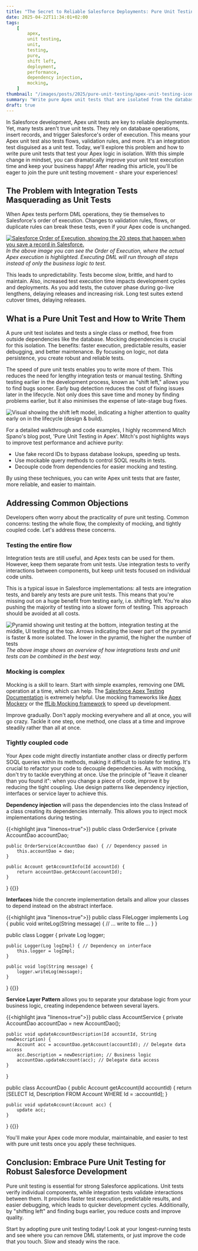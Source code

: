 ```yaml
---
title: "The Secret to Reliable Salesforce Deployments: Pure Unit Testing"
date: 2025-04-22T11:34:01+02:00
tags:
    [
        apex,
        unit testing,
        unit,
        testing,
        pure,
        shift left,
        deployment,
        performance,
        dependency injection,
        mocking,
    ]
thumbnail: "/images/posts/2025/pure-unit-testing/apex-unit-testing-icon.webp"
summary: "Write pure Apex unit tests that are isolated from the database and external dependencies. You will achieve faster deployments, more reliable code, and easier maintenance in Salesforce development."
draft: true
---
```


In Salesforce development, Apex unit tests are key to reliable deployments. Yet, many tests aren't true unit tests. They rely on database operations, insert records, and trigger Salesforce's order of execution.
This means your Apex unit test also tests flows, validation rules, and more. It's an integration test disguised as a unit test. Today, we'll explore this problem and how to write pure unit tests that test your Apex logic in isolation.
With this simple change in mindset, you can dramatically improve your unit test execution time and keep your business happy! After reading this article, you'll be eager to join the pure unit testing movement - share your experiences!

## The Problem with Integration Tests Masquerading as Unit Tests

When Apex tests perform DML operations, they tie themselves to Salesforce's order of execution. Changes to validation rules, flows, or duplicate rules can break these tests, even if your Apex code is unchanged.

[![Salesforce Order of Execution, showing the 20 steps that happen when you save a record in Salesforce.](/images/posts/2025/pure-unit-testing/order-of-execution.png)](https://architect.salesforce.com/view/MCOOL7W3TDDVFZZGSTXP7SLSI6NI)
_In the above image you can see the Order of Execution, where the actual Apex execution is highlighted. Executing DML will run through all steps instead of only the business logic to test._

This leads to unpredictability. Tests become slow, brittle, and hard to maintain. Also, increased test execution time impacts development cycles and deployments. As you add tests, the cutover phase during go-live lengthens, delaying releases and increasing risk. Long test suites extend cutover times, delaying releases.

## What is a Pure Unit Test and How to Write Them

A pure unit test isolates and tests a single class or method, free from outside dependencies like the database. Mocking dependencies is crucial for this isolation. The benefits: faster execution, predictable results, easier debugging, and better maintenance. By focusing on logic, not data persistence, you create robust and reliable tests.

The speed of pure unit tests enables you to write more of them. This reduces the need for lengthy integration tests or manual testing. Shifting testing earlier in the development process, known as "shift left," allows you to find bugs sooner. Early bug detection reduces the cost of fixing issues later in the lifecycle. Not only does this save time and money by finding problems earlier, but it also minimises the expense of late-stage bug fixes.

![Visual showing the shift left model, indicating a higher attention to quality early on in the lifecycle (design & build).](/images/posts/2025/pure-unit-testing/shift-left-model.png)

For a detailed walkthrough and code examples, I highly recommend Mitch Spano's blog post, 'Pure Unit Testing in Apex'.
Mitch's post highlights ways to improve test performance and achieve purity:

-   Use fake record IDs to bypass database lookups, speeding up tests.
-   Use mockable query methods to control SOQL results in tests.
-   Decouple code from dependencies for easier mocking and testing.

By using these techniques, you can write Apex unit tests that are faster, more reliable, and easier to maintain.

## Addressing Common Objections

Developers often worry about the practicality of pure unit testing. Common concerns: testing the whole flow, the complexity of mocking, and tightly coupled code. Let's address these concerns.

### Testing the entire flow

Integration tests are still useful, and Apex tests can be used for them. However, keep them separate from unit tests. Use integration tests to verify interactions between components, but keep unit tests focused on individual code units.

This is a typical issue in Salesforce implementations: all tests are integration tests, and barely any tests are pure unit tests. This means that you're missing out on a huge benefit from testing early, i.e. shifting left. You're also pushing the majority of testing into a slower form of testing. This approach should be avoided at all costs.

![Pyramid showing unit testing at the bottom, integration testing at the middle, UI testing at the top. Arrows indicating the lower part of the pyramid is faster & more isolated. The lower in the pyramid, the higher the number of tests](/images/posts/2025/pure-unit-testing/testing-strategy.png)
_The above image shows an overview of how integrations tests and unit tests can be combined in the best way._

### Mocking is complex

Mocking is a skill to learn. Start with simple examples, removing one DML operation at a time, which can help. The [Salesforce Apex Testing Documentation](https://developer.salesforce.com/docs/atlas.en-us.apexcode.meta/apexcode/apex_testing_unit_tests_mocks.htm) is extremely helpful. Use mocking frameworks like [Apex Mockery](https://developer.salesforce.com/blogs/2023/06/introducing-apex-mockery-a-unit-test-mocking-library) or the [ffLib Mocking framework](https://github.com/apex-enterprise-patterns/fflib-apex-mocks) to speed up development.

Improve gradually. Don't apply mocking everywhere and all at once, you will go crazy. Tackle it one step, one method, one class at a time and improve steadily rather than all at once.

### Tightly coupled code

Your Apex code might directly instantiate another class or directly perform SOQL queries within its methods, making it difficult to isolate for testing. It's crucial to refactor your code to decouple dependencies. As with mocking, don't try to tackle everything at once. Use the principle of "leave it cleaner than you found it": when you change a piece of code, improve it by reducing the tight coupling. Use design patterns like dependency injection, interfaces or service layer to achieve this.

**Dependency injection** will pass the dependencies into the class Instead of a class creating its dependencies internally. This allows you to inject mock implementations during testing.

{{<highlight java "linenos=true">}}
public class OrderService {
private AccountDao accountDao;

    public OrderService(AccountDao dao) { // Dependency passed in
        this.accountDao = dao;
    }

    public Account getAccountInfo(Id accountId) {
        return accountDao.getAccount(accountId);
    }

}
{{</highlight>}}

**Interfaces** hide the concrete implementation details and allow your classes to depend instead on the abstract interface.

{{<highlight java "linenos=true">}}
public class FileLogger implements Log {
public void writeLog(String message) {
// ... write to file ...
}
}

public class Logger {
private Log logger;

    public Logger(Log logImpl) { // Dependency on interface
        this.logger = logImpl;
    }

    public void log(String message) {
        logger.writeLog(message);
    }

}
{{</highlight>}}

**Service Layer Pattern** allows you to separate your database logic from your business logic, creating independence between several layers.

{{<highlight java "linenos=true">}}
public class AccountService {
private AccountDao accountDao = new AccountDao();

    public void updateAccountDescription(Id accountId, String newDescription) {
        Account acc = accountDao.getAccount(accountId); // Delegate data access
        acc.Description = newDescription; // Business logic
        accountDao.updateAccount(acc); // Delegate data access
    }

}

public class AccountDao {
public Account getAccount(Id accountId) {
return [SELECT Id, Description FROM Account WHERE Id = :accountId];
}

    public void updateAccount(Account acc) {
        update acc;
    }

}
{{</highlight>}}

You'll make your Apex code more modular, maintainable, and easier to test with pure unit tests once you apply these techniques.

## Conclusion: Embrace Pure Unit Testing for Robust Salesforce Development

Pure unit testing is essential for strong Salesforce applications. Unit tests verify individual components, while integration tests validate interactions between them. It provides faster test execution, predictable results, and easier debugging, which leads to quicker development cycles. Additionally, by "shifting left" and finding bugs earlier, you reduce costs and improve quality.

Start by adopting pure unit testing today! Look at your longest-running tests and see where you can remove DML statements, or just improve the code that you touch. Slow and steady wins the race.
